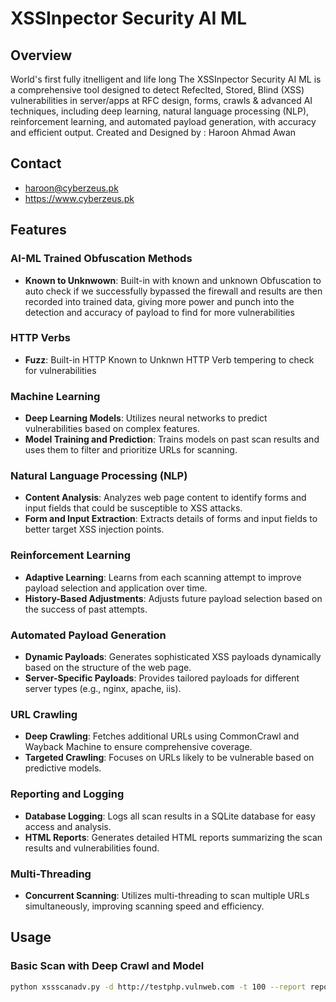 # XSSInpector Security AI ML 

## Overview

World's first fully itnelligent and life long The XSSInpector Security AI ML is a comprehensive tool designed to detect Refeclted, Stored, Blind (XSS) vulnerabilities in server/apps at RFC design, forms, crawls & advanced AI techniques, including deep learning, natural language processing (NLP), reinforcement learning, and automated payload generation, with accuracy and efficient output. Created and Designed by : Haroon Ahmad Awan

## Contact 
- haroon@cyberzeus.pk
- https://www.cyberzeus.pk

## Features

### AI-ML Trained Obfuscation Methods
- **Known to Unknwown**: Built-in with known and unknown Obfuscation to auto check if we successfully bypassed the firewall and results are then recorded into trained data, giving more power and punch into the detection and accuracy of payload to find for more vulnerabilities

### HTTP Verbs
- **Fuzz**: Built-in HTTP Known to Unknwn HTTP Verb tempering to check for vulnerabilities
  
### Machine Learning
- **Deep Learning Models**: Utilizes neural networks to predict vulnerabilities based on complex features.
- **Model Training and Prediction**: Trains models on past scan results and uses them to filter and prioritize URLs for scanning.

### Natural Language Processing (NLP)
- **Content Analysis**: Analyzes web page content to identify forms and input fields that could be susceptible to XSS attacks.
- **Form and Input Extraction**: Extracts details of forms and input fields to better target XSS injection points.

### Reinforcement Learning
- **Adaptive Learning**: Learns from each scanning attempt to improve payload selection and application over time.
- **History-Based Adjustments**: Adjusts future payload selection based on the success of past attempts.

### Automated Payload Generation
- **Dynamic Payloads**: Generates sophisticated XSS payloads dynamically based on the structure of the web page.
- **Server-Specific Payloads**: Provides tailored payloads for different server types (e.g., nginx, apache, iis).

### URL Crawling
- **Deep Crawling**: Fetches additional URLs using CommonCrawl and Wayback Machine to ensure comprehensive coverage.
- **Targeted Crawling**: Focuses on URLs likely to be vulnerable based on predictive models.

### Reporting and Logging
- **Database Logging**: Logs all scan results in a SQLite database for easy access and analysis.
- **HTML Reports**: Generates detailed HTML reports summarizing the scan results and vulnerabilities found.

### Multi-Threading
- **Concurrent Scanning**: Utilizes multi-threading to scan multiple URLs simultaneously, improving scanning speed and efficiency.

## Usage

### Basic Scan with Deep Crawl and Model
```sh
python xssscanadv.py -d http://testphp.vulnweb.com -t 100 --report report.html --deepcrawl --duration 420 -s
